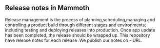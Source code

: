 ## Release notes in Mammoth
Release management is the process of planning,scheduling,managing and controlling a product build through different stages and environments; including testing and deploying releases into production.
Once app update has been completed, the release  should be wrapped up.
This repository have release notes for each release .We publish our notes on - URL.
